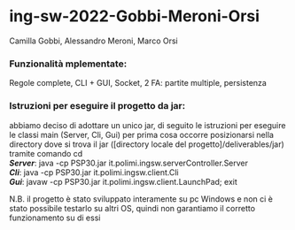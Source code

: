 # ing-sw-2022-Gobbi-Meroni-Orsi

Camilla Gobbi, Alessandro Meroni, Marco Orsi

### Funzionalità mplementate:<br/>
Regole complete, CLI + GUI, Socket, 2 FA: partite multiple, persistenza

### Istruzioni per eseguire il progetto da jar:<br/>
abbiamo deciso di adottare un unico jar, di seguito le istruzioni per eseguire le classi main (Server, Cli, Gui)
per prima cosa occorre posizionarsi nella directory dove si trova il jar ([directory locale del progetto]/deliverables/jar) tramite comando cd<br/>
***Server***: java -cp PSP30.jar it.polimi.ingsw.serverController.Server<br/>
***Cli***: java -cp PSP30.jar it.polimi.ingsw.client.Cli<br/>
***Gui***: javaw -cp PSP30.jar it.polimi.ingsw.client.LaunchPad; exit

N.B. il progetto è stato sviluppato interamente su pc Windows e non ci è stato possibile testarlo su altri OS, quindi non garantiamo il corretto funzionamento su di essi
